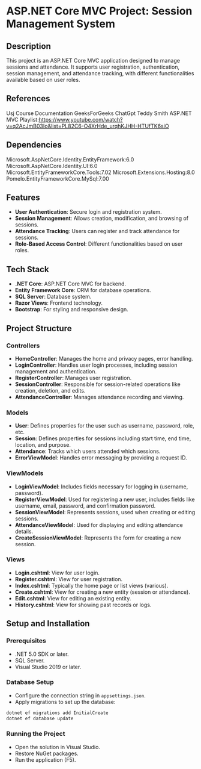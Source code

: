# ASP.NET Core MVC Project: Session Management System

## Description

This project is an ASP.NET Core MVC application designed to manage sessions and attendance. It supports user registration, authentication, session management, and attendance tracking, with different functionalities available based on user roles.

## References
Usj Course Documentation
GeeksForGeeks
ChatGpt
Teddy Smith ASP.NET MVC Playlist:https://www.youtube.com/watch?v=q2AcJmB03Io&list=PL82C6-O4XrHde_urqhKJHH-HTUfTK6siO

## Dependencies
Microsoft.AspNetCore.Identity.EntityFramework:6.0
Microsoft.AspNetCore.Identity.UI:6.0
Microsoft.EntityFrameworkCore.Tools:7.02
Microsoft.Extensions.Hosting:8.0
Pomelo.EntityFrameworkCore.MySql:7.00

## Features

- **User Authentication**: Secure login and registration system.
- **Session Management**: Allows creation, modification, and browsing of sessions.
- **Attendance Tracking**: Users can register and track attendance for sessions.
- **Role-Based Access Control**: Different functionalities based on user roles.

## Tech Stack

- **.NET Core**: ASP.NET Core MVC for backend.
- **Entity Framework Core**: ORM for database operations.
- **SQL Server**: Database system.
- **Razor Views**: Frontend technology.
- **Bootstrap**: For styling and responsive design.

## Project Structure

### Controllers

- **HomeController**: Manages the home and privacy pages, error handling.
- **LoginController**: Handles user login processes, including session management and authentication.
- **RegisterController**: Manages user registration.
- **SessionController**: Responsible for session-related operations like creation, deletion, and edits.
- **AttendanceController**: Manages attendance recording and viewing.

### Models

- **User**: Defines properties for the user such as username, password, role, etc.
- **Session**: Defines properties for sessions including start time, end time, location, and purpose.
- **Attendance**: Tracks which users attended which sessions.
- **ErrorViewModel**: Handles error messaging by providing a request ID.

### ViewModels

- **LoginViewModel**: Includes fields necessary for logging in (username, password).
- **RegisterViewModel**: Used for registering a new user, includes fields like username, email, password, and confirmation password.
- **SessionViewModel**: Represents sessions, used when creating or editing sessions.
- **AttendanceViewModel**: Used for displaying and editing attendance details.
- **CreateSessionViewModel**: Represents the form for creating a new session.

### Views

- **Login.cshtml**: View for user login.
- **Register.cshtml**: View for user registration.
- **Index.cshtml**: Typically the home page or list views (various).
- **Create.cshtml**: View for creating a new entity (session or attendance).
- **Edit.cshtml**: View for editing an existing entity.
- **History.cshtml**: View for showing past records or logs.

## Setup and Installation

### Prerequisites

- .NET 5.0 SDK or later.
- SQL Server.
- Visual Studio 2019 or later.

### Database Setup

- Configure the connection string in `appsettings.json`.
- Apply migrations to set up the database:

```bash
dotnet ef migrations add InitialCreate
dotnet ef database update
```

### Running the Project

- Open the solution in Visual Studio.
- Restore NuGet packages.
- Run the application (F5).




